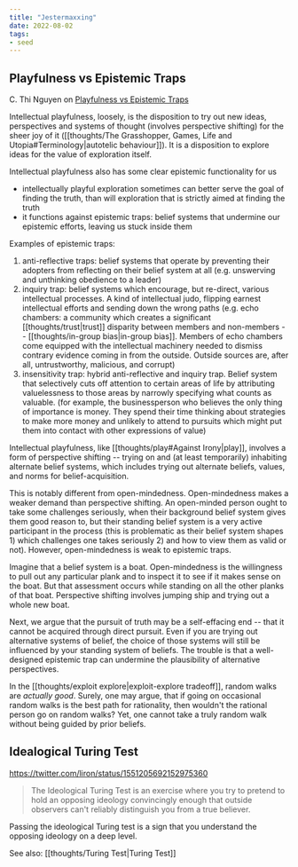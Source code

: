 ```yaml
---
title: "Jestermaxxing"
date: 2022-08-02
tags:
- seed
---
```


## Playfulness vs Epistemic Traps
C. Thi Nguyen on [Playfulness vs Epistemic Traps](https://philpapers.org/archive/NGUPVE.pdf)

Intellectual playfulness, loosely, is the disposition to try out new ideas, perspectives and systems of thought (involves perspective shifting) for the sheer joy of it ([[thoughts/The Grasshopper, Games, Life and Utopia#Terminology|autotelic behaviour]]). It is a disposition to explore ideas for the value of exploration itself.

Intellectual playfulness also has some clear epistemic functionality for us
- intellectually playful exploration sometimes can better serve the goal of finding the truth, than will exploration that is strictly aimed at finding the truth
- it functions against epistemic traps: belief systems that undermine our epistemic efforts, leaving us stuck inside them

Examples of epistemic traps:
1. anti-reflective traps: belief systems that operate by preventing their adopters from reflecting on their belief system at all (e.g. unswerving and unthinking obedience to a leader)
2. inquiry trap: belief systems which encourage, but re-direct, various intellectual processes. A kind of intellectual judo, flipping earnest intellectual efforts and sending down the wrong paths (e.g. echo chambers: a community which creates a significant [[thoughts/trust|trust]] disparity between members and non-members -- [[thoughts/in-group bias|in-group bias]]. Members of echo chambers come equipped with the intellectual machinery needed to dismiss contrary evidence coming in from the outside. Outside sources are, after all, untrustworthy, malicious, and corrupt)
3. insensitivity trap: hybrid anti-reflective and inquiry trap. Belief system that selectively cuts off attention to certain areas of life by attributing valuelessness to those areas by narrowly specifying what counts as valuable. (for example, the businessperson who believes the only thing of importance is money. They spend their time thinking about strategies to make more money and unlikely to attend to pursuits which might put them into contact with other expressions of value)

Intellectual playfulness, like [[thoughts/play#Against Irony|play]], involves a form of perspective shifting -- trying on and (at least temporarily) inhabiting alternate belief systems, which includes trying out alternate beliefs, values, and norms for belief-acquisition.

This is notably different from open-mindedness. Open-mindedness makes a weaker demand than perspective shifting. An open-minded person ought to take some challenges seriously, when their background belief system gives them good reason to, but their standing belief system is a very active participant in the process (this is problematic as their belief system shapes 1) which challenges one takes seriously 2) and how to view them as valid or not). However, open-mindedness is weak to epistemic traps.

Imagine that a belief system is a boat. Open-mindedness is the willingness to pull out any particular plank and to inspect it to see if it makes sense on the boat. But that assessment occurs while standing on all the other planks of that boat. Perspective shifting involves jumping ship and trying out a whole new boat.

Next, we argue that the pursuit of truth may be a self-effacing end -- that it cannot be acquired through direct pursuit. Even if you are trying out alternative systems of belief, the choice of those systems will still be influenced by your standing system of beliefs. The trouble is that a well-designed epistemic trap can undermine the plausibility of alternative perspectives.

In the [[thoughts/exploit explore|exploit-explore tradeoff]], random walks are *actually good*. Surely, one may argue, that if going on occasional random walks is the best path for rationality, then wouldn't the rational person go on random walks? Yet, one cannot take a truly random walk without being guided by prior beliefs.

## Idealogical Turing Test
https://twitter.com/liron/status/1551205692152975360

> The Ideological Turing Test is an exercise where you try to pretend to hold an opposing ideology convincingly enough that outside observers can't reliably distinguish you from a true believer.

Passing the ideological Turing test is a sign that you understand the opposing ideology on a deep level.

See also: [[thoughts/Turing Test|Turing Test]]